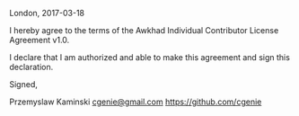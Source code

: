 London, 2017-03-18

I hereby agree to the terms of the Awkhad Individual Contributor License
Agreement v1.0.

I declare that I am authorized and able to make this agreement and sign this
declaration.

Signed,

Przemyslaw Kaminski cgenie@gmail.com https://github.com/cgenie
